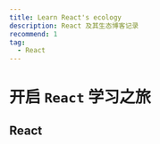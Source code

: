 ```yaml
---
title: Learn React's ecology
description: React 及其生态博客记录
recommend: 1
tag:
  - React
---
```


# 开启 `React` 学习之旅

## React
